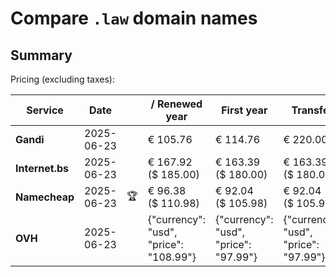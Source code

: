 # Compare `.law` domain names

## Summary

Pricing (excluding taxes):

| Service | Date |  | / Renewed year | First year | Transfer | Restoration |
|--|--|--|--|--|--|--|
| **Gandi** | 2025-06-23 |  | € 105.76 | € 114.76 | € 220.00 | € 129.28 |
| **Internet.bs** | 2025-06-23 |  | € 167.92<br>($ 185.00) | € 163.39<br>($ 180.00) | € 163.39<br>($ 180.00) | € 276.85<br>($ 305.00) |
| **Namecheap** | 2025-06-23 | 🏆 | € 96.38<br>($ 110.98) | € 92.04<br>($ 105.98) | € 92.04<br>($ 105.98) |  |
| **OVH** | 2025-06-23 |  | {"currency": "usd", "price": "108.99"} | {"currency": "usd", "price": "97.99"} | {"currency": "usd", "price": "97.99"} |  |
